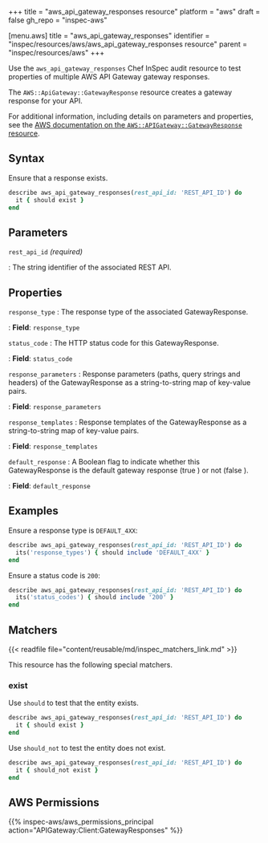 +++
title = "aws_api_gateway_responses resource"
platform = "aws"
draft = false
gh_repo = "inspec-aws"

[menu.aws]
title = "aws_api_gateway_responses"
identifier = "inspec/resources/aws/aws_api_gateway_responses resource"
parent = "inspec/resources/aws"
+++

Use the `aws_api_gateway_responses` Chef InSpec audit resource to test properties of multiple AWS API Gateway gateway responses.

The `AWS::ApiGateway::GatewayResponse` resource creates a gateway response for your API.

For additional information, including details on parameters and properties, see the [AWS documentation on the `AWS::APIGateway::GatewayResponse` resource](https://docs.aws.amazon.com/AWSCloudFormation/latest/UserGuide/aws-resource-apigateway-gatewayresponse.html).

## Syntax

Ensure that a response exists.

```ruby
describe aws_api_gateway_responses(rest_api_id: 'REST_API_ID') do
  it { should exist }
end
```

## Parameters

`rest_api_id` _(required)_

: The string identifier of the associated REST API.

## Properties

`response_type`
: The response type of the associated GatewayResponse.

: **Field**: `response_type`

`status_code`
: The HTTP status code for this GatewayResponse.

: **Field**: `status_code`

`response_parameters`
: Response parameters (paths, query strings and headers) of the GatewayResponse as a string-to-string map of key-value pairs.

: **Field**: `response_parameters`

`response_templates`
: Response templates of the GatewayResponse as a string-to-string map of key-value pairs.

: **Field**: `response_templates`

`default_response`
: A Boolean flag to indicate whether this GatewayResponse is the default gateway response (true ) or not (false ).

: **Field**: `default_response`

## Examples

Ensure a response type is `DEFAULT_4XX`:

```ruby
describe aws_api_gateway_responses(rest_api_id: 'REST_API_ID') do
  its('response_types') { should include 'DEFAULT_4XX' }
end
```

Ensure a status code is `200`:

```ruby
describe aws_api_gateway_responses(rest_api_id: 'REST_API_ID') do
  its('status_codes') { should include '200' }
end
```

## Matchers

{{< readfile file="content/reusable/md/inspec_matchers_link.md" >}}

This resource has the following special matchers.

### exist

Use `should` to test that the entity exists.

```ruby
describe aws_api_gateway_responses(rest_api_id: 'REST_API_ID') do
  it { should exist }
end
```

Use `should_not` to test the entity does not exist.

```ruby
describe aws_api_gateway_responses(rest_api_id: 'REST_API_ID') do
  it { should_not exist }
end
```

## AWS Permissions

{{% inspec-aws/aws_permissions_principal action="APIGateway:Client:GatewayResponses" %}}
